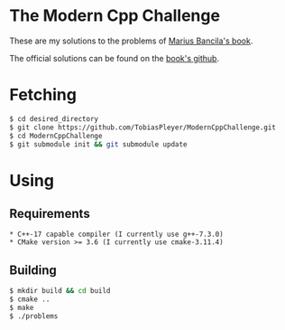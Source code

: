 # The Modern Cpp Challenge

These are my solutions to the problems of
[Marius Bancila's book](https://www.packtpub.com/application-development/modern-c-challenge).

The official solutions can be found on the
[book's github](https://github.com/PacktPublishing/The-Modern-Cpp-Challenge).

# Fetching

```bash
$ cd desired_directory
$ git clone https://github.com/TobiasPleyer/ModernCppChallenge.git
$ cd ModernCppChallenge
$ git submodule init && git submodule update
```
# Using

## Requirements

    * C++-17 capable compiler (I currently use g++-7.3.0)
    * CMake version >= 3.6 (I currently use cmake-3.11.4)

## Building

```bash
$ mkdir build && cd build
$ cmake ..
$ make
$ ./problems
```
